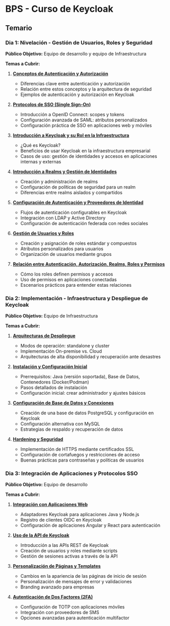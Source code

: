 # BPS - Curso de Keycloak

## Temario

### **Dia 1**: Nivelación - Gestión de Usuarios, Roles y Seguridad

**Público Objetivo:** Equipo de desarrollo y equipo de Infraestructura

**Temas a Cubrir:**

1. **[Conceptos de Autenticación y Autorización](./Dia%201%20-%20Nivelación%20-%20Gestión%20de%20Usuarios%2C%20Roles%20y%20Seguridad/Material/1.%20Autenticación%20y%20autorización.md)**
    
    - Diferencias clave entre autenticación y autorización        
    - Relación entre estos conceptos y la arquitectura de seguridad        
    - Ejemplos de autenticación y autorización en Keycloak
        
2. **[Protocolos de SSO (Single Sign-On)](./Dia%201%20-%20Nivelación%20-%20Gestión%20de%20Usuarios%2C%20Roles%20y%20Seguridad/Material/2.%20Protocolos%20de%20SSO%20(Single%20Sign-On).md)**
    
    - Introducción a OpenID Connect: scopes y tokens        
    - Configuración avanzada de SAML: atributos personalizados        
    - Configuración práctica de SSO en aplicaciones web y móviles
    
3. **[Introducción a Keycloak y su Rol en la Infraestructura](./Dia%201%20-%20Nivelación%20-%20Gestión%20de%20Usuarios%2C%20Roles%20y%20Seguridad/Material/3.%20Introducción%20a%20Keycloak%20y%20su%20rol%20en%20la%20infraestructura.md)**
    
    - ¿Qué es Keycloak?        
    - Beneficios de usar Keycloak en la infraestructura empresarial        
    - Casos de uso: gestión de identidades y accesos en aplicaciones internas y externas

4. **[Introducción a Realms y Gestión de Identidades](./Dia%201%20-%20Nivelación%20-%20Gestión%20de%20Usuarios%2C%20Roles%20y%20Seguridad/Material/4.%20Configuración%20de%20Autenticación%20y%20Proveedores%20de%20Identidad.md)**
    
    - Creación y administración de realms        
    - Configuración de políticas de seguridad para un realm        
    - Diferencias entre realms aislados y compartidos
        
5. **[Configuración de Autenticación y Proveedores de Identidad](./Dia%201%20-%20Nivelación%20-%20Gestión%20de%20Usuarios%2C%20Roles%20y%20Seguridad/Material/5.%20Gestión%20de%20Usuarios%20y%20Roles.md)**
    
    - Flujos de autenticación configurables en Keycloak        
    - Integración con LDAP y Active Directory        
    - Configuración de autenticación federada con redes sociales
        
6. **[Gestión de Usuarios y Roles](./Dia%201%20-%20Nivelación%20-%20Gestión%20de%20Usuarios%2C%20Roles%20y%20Seguridad/Material/6.%20Introducción%20a%20Realms%20y%20Gestión%20de%20Identidades.md)**
    
    - Creación y asignación de roles estándar y compuestos        
    - Atributos personalizados para usuarios        
    - Organización de usuarios mediante grupos
        
7. **[Relación entre Autenticación, Autorización, Realms, Roles y Permisos](./Dia%201%20-%20Nivelación%20-%20Gestión%20de%20Usuarios%2C%20Roles%20y%20Seguridad/Material/7.%20Relación%20entre%20Autenticación%2C%20Autorización%2C%20Realms%2C%20Roles%20y%20Permisos.md)**
    
    - Cómo los roles definen permisos y accesos        
    - Uso de permisos en aplicaciones conectadas        
    - Escenarios prácticos para entender estas relaciones

### **Dia 2**: Implementación - Infraestructura y Despliegue de Keycloak

**Público Objetivo:** Equipo de Infraestructura

**Temas a Cubrir:**
        
1. **[Arquitecturas de Despliegue](./Dia%202%20-%20Implementación%20-%20Infraestructura%20y%20Despliegue%20de%20Keycloak/Material/1.%20Arquitecturas%20de%20Despliegue.md)**
    
    - Modos de operación: standalone y cluster        
    - Implementación On-premise vs. Cloud        
    - Arquitecturas de alta disponibilidad y recuperación ante desastres
        
2. **[Instalación y Configuración Inicial](./Dia%202%20-%20Implementación%20-%20Infraestructura%20y%20Despliegue%20de%20Keycloak/Material/2.%20Instalación%20y%20Configuración%20Inicial.md)**
    
    - Prerrequisitos: Java (versión soportada), Base de Datos, Contenedores (Docker/Podman)     
    - Pasos detallados de instalación        
    - Configuración inicial: crear administrador y ajustes básicos
        
3. **[Configuración de Base de Datos y Conexiones](./Dia%202%20-%20Implementación%20-%20Infraestructura%20y%20Despliegue%20de%20Keycloak/Material/3.%20Configuración%20de%20Base%20de%20Datos%20y%20Conexiones.md)**
    
    - Creación de una base de datos PostgreSQL y configuración en Keycloak        
    - Configuración alternativa con MySQL        
    - Estrategias de respaldo y recuperación de datos
        
4. **[Hardening y Seguridad](./Dia%202%20-%20Implementación%20-%20Infraestructura%20y%20Despliegue%20de%20Keycloak/Material/4.%20Hardening%20y%20Seguridad.md)**
    
    - Implementación de HTTPS mediante certificados SSL        
    - Configuración de cortafuegos y restricciones de acceso        
    - Buenas prácticas para contraseñas y políticas de usuarios

### **Dia 3**: Integración de Aplicaciones y Protocolos SSO

**Público Objetivo:** Equipo de desarrollo

**Temas a Cubrir:**

1. **[Integración con Aplicaciones Web]()**
    
    - Adaptadores Keycloak para aplicaciones Java y Node.js        
    - Registro de clientes OIDC en Keycloak        
    - Configuración de aplicaciones Angular y React para autenticación
        
2. **[Uso de la API de Keycloak]()**
    
    - Introducción a las APIs REST de Keycloak        
    - Creación de usuarios y roles mediante scripts        
    - Gestión de sesiones activas a través de la API
        
3. **[Personalización de Páginas y Templates]()**
    
    - Cambios en la apariencia de las páginas de inicio de sesión        
    - Personalización de mensajes de error y validaciones        
    - Branding avanzado para empresas
        
4. **[Autenticación de Dos Factores (2FA)]()**
    
    - Configuración de TOTP con aplicaciones móviles        
    - Integración con proveedores de SMS        
    - Opciones avanzadas para autenticación multifactor